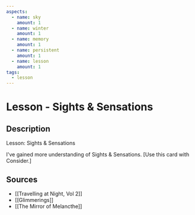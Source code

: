 ```yaml
---
aspects: 
  - name: sky
    amount: 1
  - name: winter
    amount: 1
  - name: memory
    amount: 1
  - name: persistent
    amount: 1
  - name: lesson
    amount: 1
tags:
  - lesson
---
```


# Lesson - Sights & Sensations

## Description
Lesson: Sights & Sensations

I've gained more understanding of Sights & Sensations. [Use this card with Consider.]
## Sources
- [[Travelling at Night, Vol 2]]
- [[Glimmerings]]
- [[The Mirror of Melancthe]]